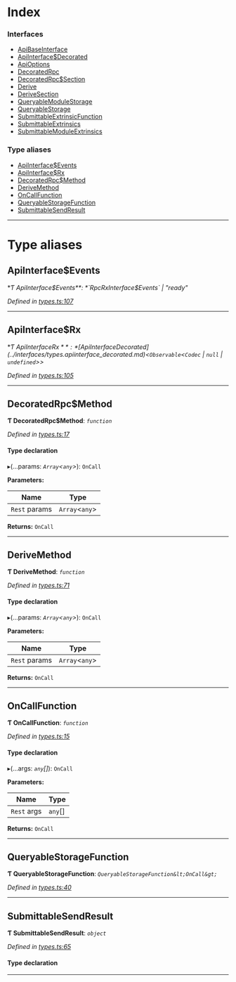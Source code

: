 

# Index

### Interfaces

* [ApiBaseInterface](../interfaces/_types_.apibaseinterface.md)
* [ApiInterface$Decorated](../interfaces/_types_.apiinterface_decorated.md)
* [ApiOptions](../interfaces/_types_.apioptions.md)
* [DecoratedRpc](../interfaces/_types_.decoratedrpc.md)
* [DecoratedRpc$Section](../interfaces/_types_.decoratedrpc_section.md)
* [Derive](../interfaces/_types_.derive.md)
* [DeriveSection](../interfaces/_types_.derivesection.md)
* [QueryableModuleStorage](../interfaces/_types_.queryablemodulestorage.md)
* [QueryableStorage](../interfaces/_types_.queryablestorage.md)
* [SubmittableExtrinsicFunction](../interfaces/_types_.submittableextrinsicfunction.md)
* [SubmittableExtrinsics](../interfaces/_types_.submittableextrinsics.md)
* [SubmittableModuleExtrinsics](../interfaces/_types_.submittablemoduleextrinsics.md)

### Type aliases

* [ApiInterface$Events](_types_.md#apiinterface_events)
* [ApiInterface$Rx](_types_.md#apiinterface_rx)
* [DecoratedRpc$Method](_types_.md#decoratedrpc_method)
* [DeriveMethod](_types_.md#derivemethod)
* [OnCallFunction](_types_.md#oncallfunction)
* [QueryableStorageFunction](_types_.md#queryablestoragefunction)
* [SubmittableSendResult](_types_.md#submittablesendresult)

---

# Type aliases

<a id="apiinterface_events"></a>

##  ApiInterface$Events

**Ƭ ApiInterface$Events**: *`RpcRxInterface$Events` | "ready"*

*Defined in [types.ts:107](https://github.com/polkadot-js/api/blob/767a197/packages/api/src/types.ts#L107)*

___
<a id="apiinterface_rx"></a>

##  ApiInterface$Rx

**Ƭ ApiInterface$Rx**: *[ApiInterface$Decorated](../interfaces/_types_.apiinterface_decorated.md)<`Observable`<`Codec` | `null` | `undefined`>>*

*Defined in [types.ts:105](https://github.com/polkadot-js/api/blob/767a197/packages/api/src/types.ts#L105)*

___
<a id="decoratedrpc_method"></a>

##  DecoratedRpc$Method

**Ƭ DecoratedRpc$Method**: *`function`*

*Defined in [types.ts:17](https://github.com/polkadot-js/api/blob/767a197/packages/api/src/types.ts#L17)*

#### Type declaration
▸(...params: *`Array`<`any`>*): `OnCall`

**Parameters:**

| Name | Type |
| ------ | ------ |
| `Rest` params | `Array`<`any`> |

**Returns:** `OnCall`

___
<a id="derivemethod"></a>

##  DeriveMethod

**Ƭ DeriveMethod**: *`function`*

*Defined in [types.ts:71](https://github.com/polkadot-js/api/blob/767a197/packages/api/src/types.ts#L71)*

#### Type declaration
▸(...params: *`Array`<`any`>*): `OnCall`

**Parameters:**

| Name | Type |
| ------ | ------ |
| `Rest` params | `Array`<`any`> |

**Returns:** `OnCall`

___
<a id="oncallfunction"></a>

##  OnCallFunction

**Ƭ OnCallFunction**: *`function`*

*Defined in [types.ts:15](https://github.com/polkadot-js/api/blob/767a197/packages/api/src/types.ts#L15)*

#### Type declaration
▸(...args: *`any`[]*): `OnCall`

**Parameters:**

| Name | Type |
| ------ | ------ |
| `Rest` args | `any`[] |

**Returns:** `OnCall`

___
<a id="queryablestoragefunction"></a>

##  QueryableStorageFunction

**Ƭ QueryableStorageFunction**: *`QueryableStorageFunction&lt;OnCall&gt;`*

*Defined in [types.ts:40](https://github.com/polkadot-js/api/blob/767a197/packages/api/src/types.ts#L40)*

___
<a id="submittablesendresult"></a>

##  SubmittableSendResult

**Ƭ SubmittableSendResult**: *`object`*

*Defined in [types.ts:65](https://github.com/polkadot-js/api/blob/767a197/packages/api/src/types.ts#L65)*

#### Type declaration

___


